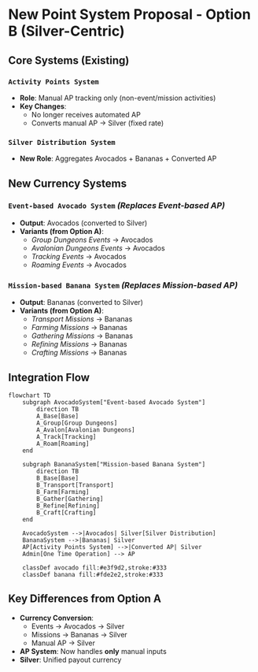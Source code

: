 
# New Point System Proposal - Option B (Silver-Centric)

## Core Systems (Existing)
### `Activity Points System`
- **Role**: Manual AP tracking only (non-event/mission activities)
- **Key Changes**:
  - No longer receives automated AP
  - Converts manual AP → Silver (fixed rate)

### `Silver Distribution System`
- **New Role**: Aggregates Avocados + Bananas + Converted AP

## New Currency Systems
### `Event-based Avocado System` *(Replaces Event-based AP)*
- **Output**: Avocados (converted to Silver)
- **Variants (from Option A)**:
  - *Group Dungeons Events* → Avocados
  - *Avalonian Dungeons Events* → Avocados  
  - *Tracking Events* → Avocados
  - *Roaming Events* → Avocados

### `Mission-based Banana System` *(Replaces Mission-based AP)*
- **Output**: Bananas (converted to Silver)
- **Variants (from Option A)**:
  - *Transport Missions* → Bananas
  - *Farming Missions* → Bananas
  - *Gathering Missions* → Bananas
  - *Refining Missions* → Bananas  
  - *Crafting Missions* → Bananas

## Integration Flow
```mermaid
flowchart TD
    subgraph AvocadoSystem["Event-based Avocado System"]
        direction TB
        A_Base[Base]
        A_Group[Group Dungeons]
        A_Avalon[Avalonian Dungeons]
        A_Track[Tracking]
        A_Roam[Roaming]
    end

    subgraph BananaSystem["Mission-based Banana System"]
        direction TB
        B_Base[Base]
        B_Transport[Transport]
        B_Farm[Farming]
        B_Gather[Gathering]
        B_Refine[Refining]
        B_Craft[Crafting]
    end

    AvocadoSystem -->|Avocados| Silver[Silver Distribution]
    BananaSystem -->|Bananas| Silver
    AP[Activity Points System] -->|Converted AP| Silver
    Admin[One Time Operation] --> AP

    classDef avocado fill:#e3f9d2,stroke:#333
    classDef banana fill:#fde2e2,stroke:#333
```

## Key Differences from Option A
- **Currency Conversion**: 
  - Events → Avocados → Silver
  - Missions → Bananas → Silver
  - Manual AP → Silver
- **AP System**: Now handles **only** manual inputs
- **Silver**: Unified payout currency
